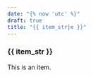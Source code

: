 ```yaml
---
date: "{% now 'utc' %}"
draft: true
title: "{{ item_str|e }}"
---
```


### {{ item_str }}

This is an item.